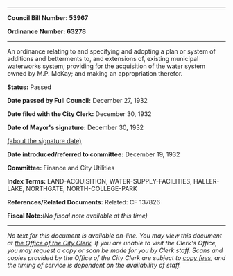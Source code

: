 

********

**Council Bill Number: 53967**
   
**Ordinance Number: 63278**
********

 An ordinance relating to and specifying and adopting a plan or system of additions and betterments to, and extensions of, existing municipal waterworks system; providing for the acquisition of the water system owned by M.P. McKay; and making an appropriation therefor.

**Status:** Passed
   
**Date passed by Full Council:** December 27, 1932
   
**Date filed with the City Clerk:** December 30, 1932
   
**Date of Mayor's signature:** December 30, 1932
   
[(about the signature date)](/~public/approvaldate.htm)
   
   
   
**Date introduced/referred to committee:** December 19, 1932
   
**Committee:** Finance and City Utilities
   
   
**Index Terms:** LAND-ACQUISITION, WATER-SUPPLY-FACILITIES, HALLER-LAKE, NORTHGATE, NORTH-COLLEGE-PARK

**References/Related Documents:** Related: CF 137826

**Fiscal Note:**_(No fiscal note available at this time)_
********

_No text for this document is available on-line. You may view this document at [the Office of the City Clerk](http://www.seattle.gov/leg/clerk/contactUs.htm). If you are unable to visit the Clerk's Office, you may request a copy or scan be made for you by Clerk staff. Scans and copies provided by the Office of the City Clerk are subject to [copy fees](http://clerk.seattle.gov/~public/clerkfees.htm), and the timing of service is dependent on the availability of staff._

